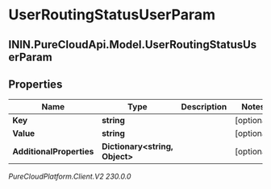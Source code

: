 # UserRoutingStatusUserParam

## ININ.PureCloudApi.Model.UserRoutingStatusUserParam

## Properties

|Name | Type | Description | Notes|
|------------ | ------------- | ------------- | -------------|
| **Key** | **string** |  | [optional] |
| **Value** | **string** |  | [optional] |
| **AdditionalProperties** | **Dictionary&lt;string, Object&gt;** |  | [optional] |



_PureCloudPlatform.Client.V2 230.0.0_

